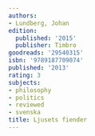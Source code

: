 ```yaml
---
authors:
- Lundberg, Johan
edition:
  published: '2015'
  publisher: Timbro
goodreads: '29540315'
isbn: '9789187709074'
published: '2013'
rating: 3
subjects:
- philosophy
- politics
- reviewed
- svenska
title: Ljusets fiender
---
```


